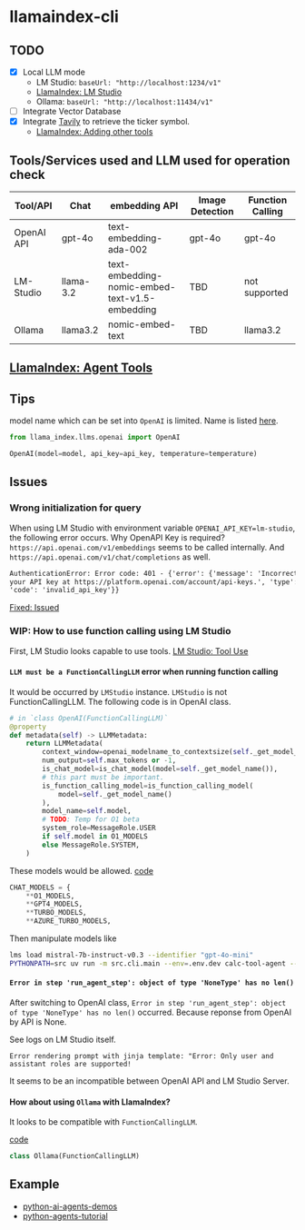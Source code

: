 # llamaindex-cli

## TODO

- [x] Local LLM mode
  - LM Studio: `baseUrl: "http://localhost:1234/v1"`
  - [LlamaIndex: LM Studio](https://docs.llamaindex.ai/en/stable/examples/llm/lmstudio/)
  - Ollama: `baseUrl: "http://localhost:11434/v1"`
- [ ] Integrate Vector Database
- [x] Integrate [Tavily](https://tavily.com/) to retrieve the ticker symbol.
  - [LlamaIndex: Adding other tools](https://docs.llamaindex.ai/en/stable/understanding/agent/tools/)

## Tools/Services used and LLM used for operation check

| Tool/API   | Chat      | embedding API                                  | Image Detection | Function Calling |
| ---------- | --------- | ---------------------------------------------- | --------------- | ---------------- |
| OpenAI API | gpt-4o    | text-embedding-ada-002                         | gpt-4o          | gpt-4o           |
| LM-Studio  | llama-3.2 | text-embedding-nomic-embed-text-v1.5-embedding | TBD             | not supported    |
| Ollama     | llama3.2  | nomic-embed-text                               | TBD             | llama3.2         |

## [LlamaIndex: Agent Tools](https://llamahub.ai/?tab=tools)

## Tips

model name which can be set into `OpenAI` is limited. Name is listed [here](https://github.com/run-llama/llama_index/blob/dac5aed708a4e5087cd54650ea8b7ae5bcc48a3a/llama-index-integrations/llms/llama-index-llms-openai/llama_index/llms/openai/utils.py#L73).

```py
from llama_index.llms.openai import OpenAI

OpenAI(model=model, api_key=api_key, temperature=temperature)
```

## Issues

### Wrong initialization for query

When using LM Studio with environment variable `OPENAI_API_KEY=lm-studio`, the following error occurs.
Why OpenAPI Key is required? `https://api.openai.com/v1/embeddings` seems to be called internally. And `https://api.openai.com/v1/chat/completions` as well.

```txt
AuthenticationError: Error code: 401 - {'error': {'message': 'Incorrect API key provided: lm-studio. You can find
your API key at https://platform.openai.com/account/api-keys.', 'type': 'invalid_request_error', 'param': None,
'code': 'invalid_api_key'}}
```

[Fixed: Issued](https://github.com/run-llama/llama_index/issues/18349)

### WIP: How to use function calling using LM Studio

First, LM Studio looks capable to use tools. [LM Studio: Tool Use](https://lmstudio.ai/docs/app/api/tools)

#### `LLM must be a FunctionCallingLLM` error when running function calling

It would be occurred by `LMStudio` instance. `LMStudio` is not FunctionCallingLLM.
The following code is in OpenAI class.

```python
# in `class OpenAI(FunctionCallingLLM)`
@property
def metadata(self) -> LLMMetadata:
    return LLMMetadata(
        context_window=openai_modelname_to_contextsize(self._get_model_name()),
        num_output=self.max_tokens or -1,
        is_chat_model=is_chat_model(model=self._get_model_name()),
        # this part must be important.
        is_function_calling_model=is_function_calling_model(
            model=self._get_model_name()
        ),
        model_name=self.model,
        # TODO: Temp for O1 beta
        system_role=MessageRole.USER
        if self.model in O1_MODELS
        else MessageRole.SYSTEM,
    )
```

These models would be allowed. [code](https://github.com/run-llama/llama_index/blob/dac5aed708a4e5087cd54650ea8b7ae5bcc48a3a/llama-index-integrations/llms/llama-index-llms-openai/llama_index/llms/openai/utils.py#L156)

```python
CHAT_MODELS = {
    **O1_MODELS,
    **GPT4_MODELS,
    **TURBO_MODELS,
    **AZURE_TURBO_MODELS,
```

Then manipulate models like

```sh
lms load mistral-7b-instruct-v0.3 --identifier "gpt-4o-mini"
PYTHONPATH=src uv run -m src.cli.main --env=.env.dev calc-tool-agent --model gpt-4o-mini --question "What is 20+(2*4)?"
```

#### `Error in step 'run_agent_step': object of type 'NoneType' has no len()`

After switching to OpenAI class, `Error in step 'run_agent_step': object of type 'NoneType' has no len()` occurred.
Because reponse from OpenAI by API is None.

See logs on LM Studio itself.

```log
Error rendering prompt with jinja template: "Error: Only user and assistant roles are supported!
```

It seems to be an incompatible between OpenAI API and LM Studio Server.

#### How about using `Ollama` with LlamaIndex?

It looks to be compatible with `FunctionCallingLLM`.

[code](https://github.com/run-llama/llama_index/blob/dac5aed708a4e5087cd54650ea8b7ae5bcc48a3a/llama-index-integrations/llms/llama-index-llms-ollama/llama_index/llms/ollama/base.py#L65)

```py
class Ollama(FunctionCallingLLM)
```

## Example

- [python-ai-agents-demos](https://github.com/pamelafox/python-ai-agents-demos)
- [python-agents-tutorial](https://github.com/run-llama/python-agents-tutorial)
